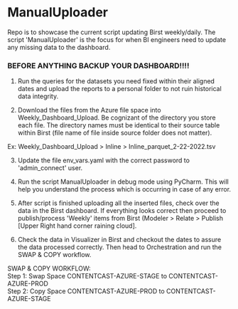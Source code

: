 # ManualUploader
 
Repo is to showcase the current script updating Birst weekly/daily.  The script 'ManualUploader' is the focus for when BI engineers need to update any missing data to the dashboard.

### BEFORE ANYTHING BACKUP YOUR DASHBOARD!!!!

1. Run the queries for the datasets you need fixed within their aligned dates and upload the reports to a personal folder to not ruin historical data integrity.

2. Download the files from the Azure file space into Weekly_Dashboard_Upload.  Be cognizant of the directory you store each file.  The directory names must be identical to their source table within Birst (file name of file inside source folder does not matter).

Ex: Weekly_Dashboard_Upload > Inline > Inline_parquet_2-22-2022.tsv

3. Update the file env_vars.yaml with the correct password to 'admin_connect' user.

4. Run the script ManualUploader in debug mode using PyCharm. This will help you understand the process which is occurring in case of any error. 

5. After script is finished uploading all the inserted files, check over the data in the Birst dashboard.  If everything looks correct then proceed to publish/process 'Weekly' items from Birst (Modeler > Relate > Publish [Upper Right hand corner raining cloud].

6. Check the data in Visualizer in Birst and checkout the dates to assure the data processed correctly.  Then head to Orchestration and run the SWAP & COPY workflow.

SWAP & COPY WORKFLOW:
<br/>
Step 1: Swap Space CONTENTCAST-AZURE-STAGE to CONTENTCAST-AZURE-PROD
<br/>
Step 2: Copy Space CONTENTCAST-AZURE-PROD to CONTENTCAST-AZURE-STAGE